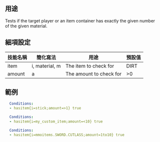 ## 用途
Tests if the target player or an item container has exactly the given number of the given material.


## 細項設定

| 技能名稱 | 簡化寫法| 用途 | 預設值 |
|-----------|-----------|----------------------------------------------------------------------|---------|
| item  | i, material, m | The item to check for  | DIRT|
| amount| a | The amount to check for | >0  |


## 範例

```yaml
  Conditions:
  - hasitem{i=stick;amount=>1} true
```
```yaml
  Conditions:
  - hasitem{i=my_custom_item;amount=<10} true
```
```yaml
  Conditions:
  - hasitem{i=mmoitems.SWORD.CUTLASS;amount=1to10} true
```